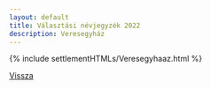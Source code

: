 ```yaml
---
layout: default
title: Választási névjegyzék 2022
description: Veresegyház
---
```


{% include settlementHTMLs/Veresegyhaaz.html %}

[Vissza](./)